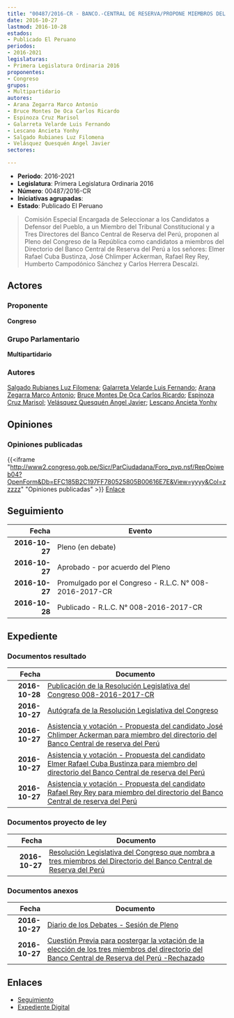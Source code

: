 ```yaml
---
title: "00487/2016-CR - BANCO.-CENTRAL DE RESERVA/PROPONE MIEMBROS DEL DIRECTORIO AL..."
date: 2016-10-27
lastmod: 2016-10-28
estados:
- Publicado El Peruano
periodos:
- 2016-2021
legislaturas:
- Primera Legislatura Ordinaria 2016
proponentes:
- Congreso
grupos:
- Multipartidario
autores:
- Arana Zegarra Marco Antonio
- Bruce Montes De Oca Carlos Ricardo
- Espinoza Cruz Marisol
- Galarreta Velarde Luis Fernando
- Lescano Ancieta Yonhy
- Salgado Rubianes Luz Filomena
- Velásquez Quesquén Angel Javier
sectores:

---
```

- **Periodo**: 2016-2021
- **Legislatura**: Primera Legislatura Ordinaria 2016
- **Número**: 00487/2016-CR
- **Iniciativas agrupadas**: 
- **Estado**: Publicado El Peruano

> Comisión Especial Encargada de Seleccionar a los Candidatos a Defensor del Pueblo, a un Miembro del Tribunal Constitucional y a Tres Directores del Banco Central de Reserva del Perú, proponen al Pleno del Congreso de la República como candidatos a miembros del Directorio del Banco Central de Reserva del Perú a los señores: Elmer Rafael Cuba Bustinza, José Chlimper Ackerman, Rafael Rey Rey, Humberto Campodónico Sánchez y Carlos Herrera Descalzi.


## Actores

### Proponente

**Congreso**

### Grupo Parlamentario

**Multipartidario**

### Autores

[Salgado Rubianes Luz Filomena](mailto:mailto:lsalgado@congreso.gob.pe); [Galarreta Velarde Luis Fernando](mailto:mailto:lgalarreta@congreso.gob.pe); [Arana Zegarra Marco Antonio](mailto:mailto:marana@congreso.gob.pe); [Bruce Montes De Oca Carlos Ricardo](mailto:mailto:cbruce@congreso.gob.pe); [Espinoza Cruz Marisol](mailto:mailto:mespinozac@congreso.gob.pe); [Velásquez Quesquén Angel Javier](mailto:mailto:jvelasquezq@congreso.gob.pe); [Lescano Ancieta Yonhy](mailto:mailto:ylescano@congreso.gob.pe)

## Opiniones

### Opiniones publicadas

{{<iframe "http://www2.congreso.gob.pe/Sicr/ParCiudadana/Foro_pvp.nsf/RepOpiweb04?OpenForm&Db=EFC185B2C197FF780525805B00616E7E&View=yyyy&Col=zzzzz" "Opiniones publicadas" >}}
[Enlace](http://www2.congreso.gob.pe/Sicr/ParCiudadana/Foro_pvp.nsf/RepOpiweb04?OpenForm&Db=EFC185B2C197FF780525805B00616E7E&View=yyyy&Col=zzzzz)


## Seguimiento

| Fecha | Evento |
|------:|--------|
| **2016-10-27** | Pleno (en debate) |
| **2016-10-27** | Aprobado - por acuerdo del Pleno |
| **2016-10-27** | Promulgado por el Congreso - R.L.C. N° 008-2016-2017-CR |
| **2016-10-28** | Publicado - R.L.C. N° 008-2016-2017-CR |

## Expediente

### Documentos resultado

| Fecha | Documento |
|------:|-----------|
| **2016-10-28** | [Publicación de la Resolución Legislativa del Congreso 008-2016-2017-CR](http://www.leyes.congreso.gob.pe/Documentos/2016_2021/Resolucion_Legislativa_del_Congreso/RLC-008-2016-2017-CR.pdf) |
| **2016-10-27** | [Autógrafa de la Resolución Legislativa del Congreso](http://www.leyes.congreso.gob.pe/Documentos/ExpVirPal/Normas_Legales/30351-RLG.pdf) |
| **2016-10-27** | [Asistencia y votación - Propuesta del candidato José Chlimper Ackerman para miembro del directorio del Banco Central de reserva del Perú](http://www.leyes.congreso.gob.pe/Documentos/2016_2021/Asistencia_y_Votacion/Proyectos_de_Ley/AV0048720161027..pdf) |
| **2016-10-27** | [Asistencia y votación - Propuesta del candidato Elmer Rafael Cuba Bustinza para miembro del directorio del Banco Central de reserva del Perú](http://www.leyes.congreso.gob.pe/Documentos/2016_2021/Asistencia_y_Votacion/Proyectos_de_Ley/AV0048720161027.pdf) |
| **2016-10-27** | [Asistencia y votación - Propuesta del candidato Rafael Rey Rey para miembro del directorio del Banco Central de reserva del Perú](http://www.leyes.congreso.gob.pe/Documentos/2016_2021/Asistencia_y_Votacion/Proyectos_de_Ley/AV0048720161027...pdf) |

### Documentos proyecto de ley

| Fecha | Documento |
|------:|-----------|
| **2016-10-27** | [Resolución Legislativa del Congreso que nombra a tres miembros del Directorio del Banco Central de Reserva del Perú](http://www.leyes.congreso.gob.pe/Documentos/2016_2021/Proyectos_de_Ley_y_de_Resoluciones_Legislativas/PL0048720161027.pdf) |

### Documentos anexos

| Fecha | Documento |
|------:|-----------|
| **2016-10-27** | [Diario de los Debates - Sesión de Pleno](http://www2.congreso.gob.pe/Sicr/DiarioDebates/Publicad.nsf/SesionesPleno/05256D6E0073DFE90525805A001467DB/$FILE/PLO-2016-17.pdf) |
| **2016-10-27** | [Cuestión Previa para postergar la votación de la elección de los tres miembros del directorio del Banco Central de Reserva del Perú -Rechazado](http://www.leyes.congreso.gob.pe/Documentos/2016_2021/Asistencia_y_Votacion/Proyectos_de_Ley/AVCP0048720161027.pdf) |

## Enlaces

- [Seguimiento](http://www2.congreso.gob.pe/Sicr/TraDocEstProc/CLProLey2016.nsf/f7fff46988ca05b1052578e100829cc7/f248d366580b8d6e0525805b005f22d6?OpenDocument)
- [Expediente Digital](http://www2.congreso.gob.pe/Sicr/TraDocEstProc/Expvirt_2011.nsf/visbusqptramdoc1621/00487?opendocument)

